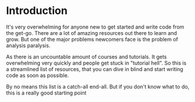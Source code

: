 # Introduction

It's very overwhelming for anyone new to get started and write code from the get-go. There are a lot of amazing resources out there to learn and grow. But one of the major problems newcomers face is the problem of analysis paralysis.

As there is an uncountable amount of courses and tutorials. It gets overwhelming very quickly and people get stuck in "tutorial hell". So this is a streamlined list of resources, that you can dive in blind and start writing code as soon as possible.

By no means this list is a catch-all end-all. But if you don't know what to do, this is a really good starting point